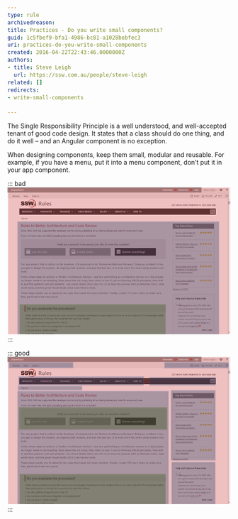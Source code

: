 ```yaml
---
type: rule
archivedreason: 
title: Practices - Do you write small components?
guid: 1c5fbef9-bfa1-4986-bc81-a1028bebfec3
uri: practices-do-you-write-small-components
created: 2016-04-22T22:43:46.0000000Z
authors:
- title: Steve Leigh
  url: https://ssw.com.au/people/steve-leigh
related: []
redirects:
- write-small-components

---
```


The Single Responsibility Principle is a well understood, and well-accepted tenant of good code design.  It states that a class should do one thing, and do it well – and an Angular component is no exception.

When designing components, keep them small, modular and reusable. For example, if you have a menu, put it into a menu component, don’t put it in your app component.

<!--endintro-->


::: bad  
![Figure: Bad example - Having just 3 components for the page makes it difficult to reuse, maintain and test](comp-1.png)  
:::


::: good  
![Figure: Good example - Splitting up the page into 11 components means they are small and targeted - and thus easy to maintain and test. Components can be reused on other pages](comp-2.png)  
:::

